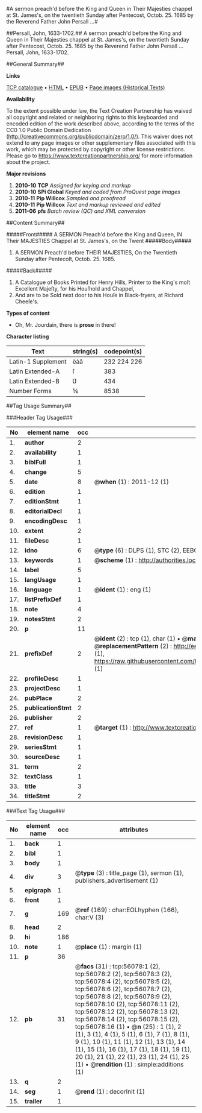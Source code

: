 #A sermon preach'd before the King and Queen in Their Majesties chappel at St. James's, on the twentieth Sunday after Pentecost, Octob. 25. 1685 by the Reverend Father John Persall ...#

##Persall, John, 1633-1702.##
A sermon preach'd before the King and Queen in Their Majesties chappel at St. James's, on the twentieth Sunday after Pentecost, Octob. 25. 1685 by the Reverend Father John Persall ...
Persall, John, 1633-1702.

##General Summary##

**Links**

[TCP catalogue](http://www.ota.ox.ac.uk/tcp/)  • 
[HTML](http://tei.it.ox.ac.uk/tcp/Texts-HTML/free/A54/A54461.html)  • 
[EPUB](http://tei.it.ox.ac.uk/tcp/Texts-EPUB/free/A54/A54461.epub) • 
[Page images (Historical Texts)](https://historicaltexts.jisc.ac.uk/eebo-12199335e)

**Availability**

To the extent possible under law, the Text Creation Partnership has waived all copyright and related or neighboring rights to this keyboarded and encoded edition of the work described above, according to the terms of the CC0 1.0 Public Domain Dedication (http://creativecommons.org/publicdomain/zero/1.0/). This waiver does not extend to any page images or other supplementary files associated with this work, which may be protected by copyright or other license restrictions. Please go to https://www.textcreationpartnership.org/ for more information about the project.

**Major revisions**

1. __2010-10__ __TCP__ *Assigned for keying and markup*
1. __2010-10__ __SPi Global__ *Keyed and coded from ProQuest page images*
1. __2010-11__ __Pip Willcox__ *Sampled and proofread*
1. __2010-11__ __Pip Willcox__ *Text and markup reviewed and edited*
1. __2011-06__ __pfs__ *Batch review (QC) and XML conversion*

##Content Summary##

#####Front#####
A SERMON Preach'd before the King and Queen, IN Their MAJESTIES
Chappel at St. James's, on the Twent
#####Body#####

1. A SERMON Preach'd before THEIR MAJESTIES, On the Twentieth
Sunday after Pentecoſt, Octob. 25. 1685.

#####Back#####

1. A Catalogue of Books Printed for Henry Hills, Printer
to the King's moſt Excellent Majeſty, for his Houſhold and Chappel,
1686. And are to be Sold next door to his Houſe in Black-fryers, at
Richard Cheeſe's.

**Types of content**

  * Oh, Mr. Jourdain, there is **prose** in there!

**Character listing**


|Text|string(s)|codepoint(s)|
|---|---|---|
|Latin-1 Supplement|èàâ|232 224 226|
|Latin Extended-A|ſ|383|
|Latin Extended-B|Ʋ|434|
|Number Forms|⅚|8538|

##Tag Usage Summary##

###Header Tag Usage###

|No|element name|occ|attributes|
|---|---|---|---|
|1.|__author__|2||
|2.|__availability__|1||
|3.|__biblFull__|1||
|4.|__change__|5||
|5.|__date__|8| @__when__ (1) : 2011-12 (1)|
|6.|__edition__|1||
|7.|__editionStmt__|1||
|8.|__editorialDecl__|1||
|9.|__encodingDesc__|1||
|10.|__extent__|2||
|11.|__fileDesc__|1||
|12.|__idno__|6| @__type__ (6) : DLPS (1), STC (2), EEBO-CITATION (1), OCLC (1), VID (1)|
|13.|__keywords__|1| @__scheme__ (1) : http://authorities.loc.gov/ (1)|
|14.|__label__|5||
|15.|__langUsage__|1||
|16.|__language__|1| @__ident__ (1) : eng (1)|
|17.|__listPrefixDef__|1||
|18.|__note__|4||
|19.|__notesStmt__|2||
|20.|__p__|11||
|21.|__prefixDef__|2| @__ident__ (2) : tcp (1), char (1)  •  @__matchPattern__ (2) : ([0-9\-]+):([0-9IVX]+) (1), (.+) (1)  •  @__replacementPattern__ (2) : http://eebo.chadwyck.com/downloadtiff?vid=$1&page=$2 (1), https://raw.githubusercontent.com/textcreationpartnership/Texts/master/tcpchars.xml#$1 (1)|
|22.|__profileDesc__|1||
|23.|__projectDesc__|1||
|24.|__pubPlace__|2||
|25.|__publicationStmt__|2||
|26.|__publisher__|2||
|27.|__ref__|1| @__target__ (1) : http://www.textcreationpartnership.org/docs/. (1)|
|28.|__revisionDesc__|1||
|29.|__seriesStmt__|1||
|30.|__sourceDesc__|1||
|31.|__term__|2||
|32.|__textClass__|1||
|33.|__title__|3||
|34.|__titleStmt__|2||


###Text Tag Usage###

|No|element name|occ|attributes|
|---|---|---|---|
|1.|__back__|1||
|2.|__bibl__|1||
|3.|__body__|1||
|4.|__div__|3| @__type__ (3) : title_page (1), sermon (1), publishers_advertisement (1)|
|5.|__epigraph__|1||
|6.|__front__|1||
|7.|__g__|169| @__ref__ (169) : char:EOLhyphen (166), char:V (3)|
|8.|__head__|2||
|9.|__hi__|186||
|10.|__note__|1| @__place__ (1) : margin (1)|
|11.|__p__|36||
|12.|__pb__|31| @__facs__ (31) : tcp:56078:1 (2), tcp:56078:2 (2), tcp:56078:3 (2), tcp:56078:4 (2), tcp:56078:5 (2), tcp:56078:6 (2), tcp:56078:7 (2), tcp:56078:8 (2), tcp:56078:9 (2), tcp:56078:10 (2), tcp:56078:11 (2), tcp:56078:12 (2), tcp:56078:13 (2), tcp:56078:14 (2), tcp:56078:15 (2), tcp:56078:16 (1)  •  @__n__ (25) : 1 (1), 2 (1), 3 (1), 4 (1), 5 (1), 6 (1), 7 (1), 8 (1), 9 (1), 10 (1), 11 (1), 12 (1), 13 (1), 14 (1), 15 (1), 16 (1), 17 (1), 18 (1), 19 (1), 20 (1), 21 (1), 22 (1), 23 (1), 24 (1), 25 (1)  •  @__rendition__ (1) : simple:additions (1)|
|13.|__q__|2||
|14.|__seg__|1| @__rend__ (1) : decorInit (1)|
|15.|__trailer__|1||
